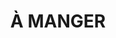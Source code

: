 ---
title: À MANGER
categories:
    -   title: Les Salades
        items:
        -   title: L'exotique
            description: Melon, ananas, tomme, jambon cru, salade, tomates, oignons
            price: 17.5
        -   title: La fromagère
            description: Chèvre chaud, tomme, emmental, salade, tomates, oignons
            price: 16
        -   title: La tomate mo'
            description: avec son pesto maison
            price: 14
    -   title: Les Tartines
        items:
        -   title: La Parme
            description: Jambon cru, mozzarella, tomates, pesto maison
            price: 16
        -   title: La Salmon
            description: Saumon, avocat, cream cheese maison
            price: 14.5
    -   title: Les Sandwichs
        subtitle: Accompagné de pommes de terre
        items:
        -   title: Le club sandwich
            description: Pain de mie, poulet, poivrons, Cream cheese, salade, tomates
            price: 13
        -   title: Le croque-monsieur
            description: Pain de mie, jambon, cheddar
            price: 12
        -   title: Le croque au thon
            description: Pain de mie, mayonnaise préparée aux câpres, thon émietté, oignons frits, tomates
            price: 13.5
    -   title: Paninis
        subtitle: À partir de 15 h - Sur place ou à emporter
        items:
        -   title: Tomates, mozzarella
            price: 5.5
        -   title: Jambon, mozzarella
            price: 5.5
        -   title: 3 fromages
            description: Mozzarella, cheddar, chèvre
            price: 6.5
        -   title: Nutella
            price: 5
    -   title: Les Plats
        items:
        -   title: Le tartare à préparer
            description: Viande hachée du boucher, oignons, cornichons, câpres, persil, jaune d'œuf, accompagnement pommes de terre
            price: 18.5
        -   title: Le tartare de thon
            description: Thon rouge, sésame, vinaigre balsamique, citron, ciboulette, mimolette, pommes golden. Duo de poivrons en brunoise, toasts grillés, accompagnement salade
            price: 19
        -   title: Les lasagnes faites maison
            description: Haché de bœuf bio, sauce tomate maison, béchamel maison, gruyère, lasagnes fraîches
            price: 15
---